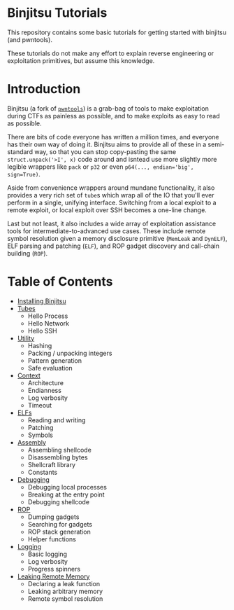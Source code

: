 # Binjitsu Tutorials

This repository contains some basic tutorials for getting started with binjitsu (and pwntools).

These tutorials do not make any effort to explain reverse engineering or exploitation primitives, but assume this knowledge.

# Introduction

Binjitsu (a fork of [`pwntools`](https://pwntools.com)) is a grab-bag of tools to make exploitation during CTFs as painless as possible, and to make exploits as easy to read as possible.

There are bits of code everyone has written a million times, and everyone has their own way of doing it.  Binjitsu aims to provide all of these in a semi-standard way, so that you can stop copy-pasting the same `struct.unpack('>I', x)` code around and isntead use more slightly more legible wrappers like `pack` or `p32` or even `p64(..., endian='big', sign=True)`.

Aside from convenience wrappers around mundane functionality, it also provides a very rich set of `tube`s which wrap all of the IO that you'll ever perform in a single, unifying interface.  Switching from a local exploit to a remote exploit, or local exploit over SSH becomes a one-line change.

Last but not least, it also includes a wide array of exploitation assistance tools for intermediate-to-advanced use cases.  These include remote symbol resolution given a memory disclosure primitive (`MemLeak` and `DynELF`), ELF parsing and patching (`ELF`), and ROP gadget discovery and call-chain building (`ROP`).

# Table of Contents

- [Installing Binjitsu](installing.md)
- [Tubes](tubes.md)
    + Hello Process
    + Hello Network
    + Hello SSH
- [Utility](utility.md)
    + Hashing
    + Packing / unpacking integers
    + Pattern generation
    + Safe evaluation
- [Context](context.md)
    + Architecture
    + Endianness
    + Log verbosity
    + Timeout
- [ELFs](packing.md)
    + Reading and writing
    + Patching
    + Symbols
- [Assembly](assembly.md)
    + Assembling shellcode
    + Disassembling bytes
    + Shellcraft library
    + Constants
- [Debugging](debugging.md)
    + Debugging local processes
    + Breaking at the entry point
    + Debugging shellcode
- [ROP](rop.md)
    + Dumping gadgets
    + Searching for gadgets
    + ROP stack generation
    + Helper functions
- [Logging](logging.md)
    + Basic logging
    + Log verbosity
    + Progress spinners
- [Leaking Remote Memory](leaking.md)
    + Declaring a leak function
    + Leaking arbitrary memory
    + Remote symbol resolution